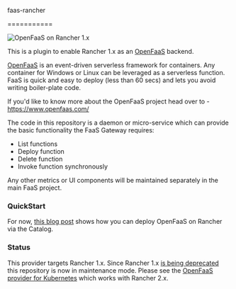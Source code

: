 faas-rancher

===========

![OpenFaaS on Rancher 1.x](https://pbs.twimg.com/media/DI-IU-1UIAACfYe.png)

This is a plugin to enable Rancher 1.x as an [OpenFaaS](https://www.openfaas.com/) backend.

[OpenFaaS](https://www.openfaas.com/) is an event-driven serverless framework for containers. Any container for Windows or Linux can be leveraged as a serverless function. FaaS is quick and easy to deploy (less than 60 secs) and lets you avoid writing boiler-plate code.

If you'd like to know more about the OpenFaaS project head over to - https://www.openfaas.com/

The code in this repository is a daemon or micro-service which can provide the basic functionality the FaaS Gateway requires:

* List functions
* Deploy function
* Delete function
* Invoke function synchronously

Any other metrics or UI components will be maintained separately in the main FaaS project.

### QuickStart

For now, [this blog post](https://medium.com/cloud-academy-inc/openfaas-on-rancher-684650cc078e) shows how you can deploy OpenFaaS on Rancher via the Catalog.

### Status

This provider targets Rancher 1.x. Since Rancher 1.x [is being deprecated](https://rancher.com/docs/rancher/v2.x/en/faq/) this repository is now in maintenance mode. Please see the [OpenFaaS provider for Kubernetes](https://github.com/openfaas/faas-netes) which works with Rancher 2.x.

